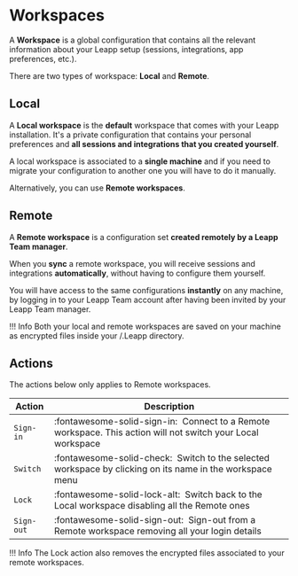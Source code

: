 # Workspaces

A **Workspace** is a global configuration that contains all the relevant information about your Leapp setup (sessions, integrations, app preferences, etc.).

There are two types of workspace: **Local** and **Remote**.

## Local

A **Local workspace** is the **default** workspace that comes with your Leapp installation. It's a private configuration that contains your personal
preferences and **all sessions and integrations that you created yourself**. 

A local workspace is associated to a **single machine** and if you need to migrate your configuration to another one you will have to do it
manually. 

Alternatively, you can use **Remote workspaces**.

## Remote

A **Remote workspace** is a configuration set **created remotely by a Leapp Team manager**. 

When you **sync** a remote workspace, you will receive sessions and integrations **automatically**, without having to configure them yourself. 

You will have access to the same configurations **instantly** on any machine, by logging in to your Leapp Team account after having been invited by your Leapp Team manager.

!!! Info
    Both your local and remote workspaces are saved on your machine as encrypted files inside your <home>/.Leapp directory.

## Actions

The actions below only applies to Remote workspaces.

| Action     | Description                                                                                                       |
|------------|-------------------------------------------------------------------------------------------------------------------|
| `Sign-in`  | :fontawesome-solid-sign-in: &nbsp;Connect to a Remote workspace. This action will not switch your Local workspace |
| `Switch`   | :fontawesome-solid-check: &nbsp;Switch to the selected workspace by clicking on its name in the workspace menu    |
| `Lock`     | :fontawesome-solid-lock-alt: &nbsp;Switch back to the Local workspace disabling all the Remote ones               |
| `Sign-out` | :fontawesome-solid-sign-out: &nbsp;Sign-out from a Remote workspace removing all your login details               |


!!! Info
    The Lock action also removes the encrypted files associated to your remote workspaces.
